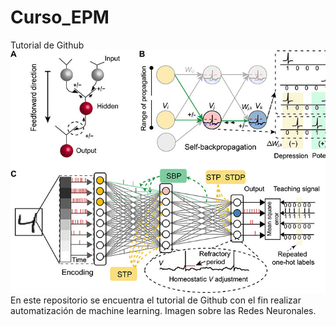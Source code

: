 # Curso_EPM
Tutorial de Github
![Imagen](https://github.com/ciuc69/Curso_EPM/blob/main/Imagenes/keyimage.jpg)
En este repositorio se encuentra el tutorial de Github con el fin realizar automatización de machine learning.
Imagen sobre las Redes Neuronales.
